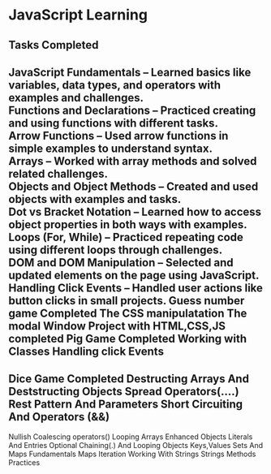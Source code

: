 # JavaScript Learning 

## Tasks Completed
 JavaScript Fundamentals – Learned basics like variables, data types, and operators with examples and challenges.  
 Functions and Declarations – Practiced creating and using functions with different tasks.  
 Arrow Functions – Used arrow functions in simple examples to understand syntax.  
 Arrays – Worked with array methods and solved related challenges.  
 Objects and Object Methods – Created and used objects with examples and tasks.  
 Dot vs Bracket Notation – Learned how to access object properties in both ways with examples.  
 Loops (For, While) – Practiced repeating code using different loops through challenges.  
 DOM and DOM Manipulation – Selected and updated elements on the page using JavaScript.  
 Handling Click Events – Handled user actions like button clicks in small projects. 
 Guess number game Completed
 The CSS manipulatation
The modal Window Project with HTML,CSS,JS completed
Pig Game Completed
Working with Classes
Handling click Events
---------------------------
Dice Game Completed
Destructing Arrays And Deststructing Objects
Spread Operators(....)
Rest Pattern And Parameters
Short Circuiting And Operators (&&)
-----------------
Nullish Coalescing operators()
Looping Arrays
Enhanced Objects Literals And Entries
Optional Chaining(.) And Looping Objects Keys,Values
Sets And Maps Fundamentals
Maps Iteration
Working With Strings
Strings Methods Practices
